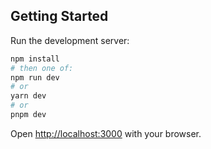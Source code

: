 ## Getting Started

Run the development server:

```bash
npm install
# then one of:
npm run dev
# or
yarn dev
# or
pnpm dev
```

Open [http://localhost:3000](http://localhost:3000) with your browser.
